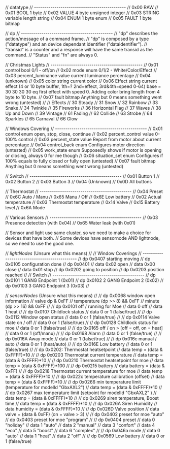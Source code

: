 // datatype
// ---------------------------------------------
// 0x00 	RAW
// 0x01 	BOOL    1 byte
// 0x02 	VALUE   4 byte unsigned integer
// 0x03 	STRING  variable length string
// 0x04     ENUM    1 byte enum
// 0x05     FAULT   1 byte bitmap

// dp
// ---------------------------------------------
// "dp" describes the action/message of a command frame.
// "dp" is composed by a type ("datatype") and an device dependant identifier ("dataidentifier").
// "transid" is a counter and a response will have the same transid as the command.
// "Status" and "fn" are always 0.

// Christmas Lights
// ---------------------------------------------
// 0x01 	control         	bool 	0/1 - off/on
// 0x02 	mode                enum 	0/1/2 - White/Color/Effect
// 0x03 	percent_luminance 	value 	current luminance percentage
// 0x04     (unknown)
// 0x05 	color               string 	current color
// 0x06     Effect              string  current effect (4 or 10 byte buffer, 1th=? 2nd=effect, 3rd&4th=speed 0-64) base = 30 30 30 30 eq first effect with speed 0. Adding color bring length from 4 byte to 10 byte.
// 0x07 	fault           	bitmap 	Anything but 0 means something went wrong (untested)
//
// Effects
// 30   Steady
// 31   Snow
// 32   Rainbow
// 33   Snake
// 34   Twinkle
// 35   Fireworks
// 36   Horizontal Flag
// 37   Waves
// 38   Up and Down
// 39   Vintage
// 61   Fading
// 62   Collide
// 63   Strobe
// 64   Sparkles
// 65   Carnaval
// 66   Glow

// Windows Covering
// ---------------------------------------------
// 0x01 	control         	enum 	open, stop, close, continue
// 0x02 	percent_control 	value 	0-100% control
// 0x03 	percent_state 	    value 	Report from motor about current percentage
// 0x04 	control_back     	enum 	Configures motor direction (untested)
// 0x05 	work_state       	enum 	Supposedly shows if motor is opening or closing, always 0 for me though
// 0x06 	situation_set 	    enum 	Configures if 100% equals to fully closed or fully open (untested)
// 0x07 	fault           	bitmap 	Anything but 0 means something went wrong (untested)

// Switch
// ---------------------------------------------
// 0x01 	Button 1
// 0x02 	Button 2
// 0x03 	Button 3
// 0x04 	(Unknown)
// 0x0D     All buttons

// Thermostat
// ---------------------------------------------
// 0x04     Preset
// 0x6C     Auto / Manu
// 0x65     Manu / Off
// 0x6E     Low battery
// 0x02     Actual temperature
// 0x03     Thermostat temperature
// 0x14     Valve
// 0x15     Battery level
// 0x6A     Mode

// Various Sensors
// ---------------------------------------------
// 0x03     Presence detection (with 0x04)
// 0x65     Water leak (with 0x01)

// Sensor and light use same cluster, so we need to make a choice for devices that have both.
// Some devices have sensornode AND lightnode, so we need to use the good one.

// *lightNodes* (Unsure what this means)
//
// Window Coverings
// ---------------------------------------------
// dp   0x0407  starting moving
// dp   0x0105  configuration done
// dp   0x0401
//      data    0x02    open
//      data    0x00    close
//      data    0x01    stop
// dp   0x0202  going to position
// dp   0x0203  position reached
//
// Switch
// ---------------------------------------------
// dp   0x0101  1 GANG  Endpoint 1 (0x01)
// dp   0x0102  2 GANG  Endpoint 2 (0x02)
// dp   0x0103  3 GANG  Endpoint 3 (0x03)
//

// *sensorNodes* (Unsure what this means)
//
// dp   0x0068  window open information
//      valve       dp & 0xFF
//      temperature (dp >> 8) && 0xFF
//      minute      (dp >> 16) && 0xFF
//
// dp   0x0101  off / running for Moe
//      data    0   off
//      data    1   heat
//
// dp   0x0107  Childlock status
//      data    0 or 1 (false/true)
//
// dp   0x0112  Window open status
//      data    0 or 1 (false/true)
//
// dp   0x0114  Valve state on / off
//      data    0 or 1 (false/true)
//
// dp   0x0128  Childlock status for moe
//      data    0 or 1 (false/true)
//
// dp   0x0165  off / on > [off = off, on = heat]
//      data    0 or 1 (off/manu)
//
// dp   0x0168  Alarm
//      data    0 or 1 (false/true)
//
// dp   0x016A  Away mode
//      data    0 or 1 (false/true)
//
// dp   0x016c  manual / auto
//      data    0 or 1 (heat/auto)
//
// dp   0x016E  Low battery
//      data    0 or 1 (false/true)
//
// dp   0x0202: Thermostat heatsetpoint
//      data    temp = (data & 0xFFFF)*10
//
// dp   0x0203  Thermostat current temperature
//      data    temp = (data & 0xFFFF)*10
//
// dp   0x0210  Thermostat heatsetpoint for moe
//      data    temp = (data & 0xFFFF)*100
//
// dp   0x0215  battery
//      data    battery = (data & 0xFF)
//
// dp   0x0218  Thermostat current temperature for moe
//      data    temp = (data & 0xFFFF)*10
//
// dp   0x022c  temperature calibration (offset)
//      data    temp = (data & 0xFFFF)*10
//
// dp   0x0266  min temperature limit (temperature for modelId "GbxAXL2")
//      data    temp = (data & 0xFFFF)*10
//
// dp   0x0267  max temperature limit (setpoint for modelId "GbxAXL2" )
//      data    temp = (data & 0xFFFF)*10
//
// dp   0x0269  siren temperature, Boost time
//      data    temp = (data & 0xFFFF)*10
//
// dp   0x026A  Siren Humidity
//      data    humidity = (data & 0xFFFF)*10
//
// dp   0x026D  Valve position
//      data    valve = (data & 0xFF) (on = valve > 3)
//
// dp   0x0402  preset for moe  "auto"
// dp   0x0403  preset for moe  "program"
//
// dp   0x0404  preset
//      data    0   "holiday"
//      data    1   "auto"
//      data    2   "manual"
//      data    3   "confort"
//      data    4   "eco"
//      data    5   "boost"
//      data    6   "complex"
//
// dp   0x046a  mode
//      data    0   "auto"
//      data    1   "heat"
//      data    2   "off"
//
// dp   0x0569  Low battery
//      data    0 or 1 (false/true)

